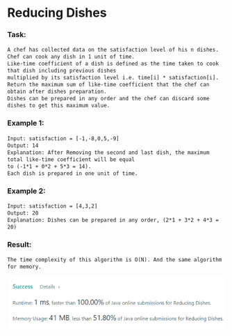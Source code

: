 # Reducing Dishes

### Task:

    A chef has collected data on the satisfaction level of his n dishes. Chef can cook any dish in 1 unit of time.
    Like-time coefficient of a dish is defined as the time taken to cook that dish including previous dishes 
    multiplied by its satisfaction level i.e. time[i] * satisfaction[i].
    Return the maximum sum of like-time coefficient that the chef can obtain after dishes preparation.
    Dishes can be prepared in any order and the chef can discard some dishes to get this maximum value.

### Example 1:

    Input: satisfaction = [-1,-8,0,5,-9]
    Output: 14
    Explanation: After Removing the second and last dish, the maximum total like-time coefficient will be equal 
    to (-1*1 + 0*2 + 5*3 = 14).
    Each dish is prepared in one unit of time.

### Example 2:

    Input: satisfaction = [4,3,2]
    Output: 20
    Explanation: Dishes can be prepared in any order, (2*1 + 3*2 + 4*3 = 20)

### Result: 

    The time complexity of this algorithm is O(N). And the same algorithm for memory.
![img.png](img.png)